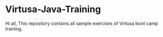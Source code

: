 # Virtusa-Java-Training
Hi all, This repository contains all sample exercises of Virtusa boot camp training.
